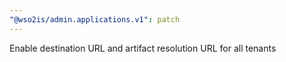 ```yaml
---
"@wso2is/admin.applications.v1": patch
---
```


Enable destination URL and artifact resolution URL for all tenants
